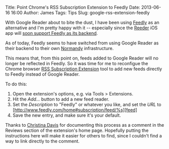 Title: Point Chrome's RSS Subscription Extension to Feedly
Date: 2013-06-16 16:00
Author: James
Tags: Tips
Slug: google-rss-extension-feedly

With Google Reader about to bite the dust, I have been using [Feedly][] as an
alternative and I'm pretty happy with it -- especially since the [Reeder][]
iOS app will [soon support Feedly as its backend][reeder-and-feedly].

As of today, Feedly seems to have switched from using Google Reader as their
backend to their own [Normandy][] infrastructure.

This means that, from this point on, feeds added to Google Reader will no
longer be reflected in Feedly. So it was time for me to reconfigue the Chrome
browser [RSS Subscription Extension][ext] tool to add new feeds directly to
Feedly instead of Google Reader.

To do this:

1. Open the extension's options, e.g. via Tools > Extensions.
2. Hit the *Add...* button to add a new feed reader.
3. Set the *Description* to "Feedly" or whatever you like, and set the *URL* to
   [http://www.feedly.com/home#subscription/feed/%s][feed]
4. Save the new entry, and make sure it's your default.

Thanks to [Christina Davis][kudos] for documenting this process as a comment in
the Reviews section of the extension's home page. Hopefully putting the
instructions here will make it easier for others to find, since I couldn't find
a way to link directly to the comment.


  [Feedly]: http://www.feedly.com/
  [Reeder]: http://reederapp.com/
  [reeder-and-feedly]: http://blog.feedly.com/2013/06/04/feedly-is-listening-the-roadmap-you-helped-us-shape/
  [Normandy]: http://blog.feedly.com/2013/03/14/google-reader/
  [ext]: https://chrome.google.com/webstore/detail/rss-subscription-extensio/nlbjncdgjeocebhnmkbbbdekmmmcbfjd?hl=en
  [kudos]: https://plus.google.com/112623135884038579189
  [feed]: http://www.feedly.com/home#subscription/feed/%s
